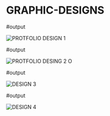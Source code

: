 # GRAPHIC-DESIGNS

#output

![PROTFOLIO DESIGN 1](https://github.com/ahmadhussanin/GRAPHIC-DESIGNS/assets/161748672/6aaad0a1-0384-45d2-b9f8-53a91f072b7a)

#output

![PROTFOLIO DESING 2 O](https://github.com/ahmadhussanin/GRAPHIC-DESIGNS/assets/161748672/5e877828-c15c-4333-ab38-513fe7ffdc56)

#output

![DESIGN 3](https://github.com/ahmadhussanin/GRAPHIC-DESIGNS/assets/161748672/c8d13ec6-4891-40b6-a16e-4129722878f6)

#output

![DESIGN 4](https://github.com/ahmadhussanin/GRAPHIC-DESIGNS/assets/161748672/04569e59-e15a-4ace-a8db-517b51e55ef1)
